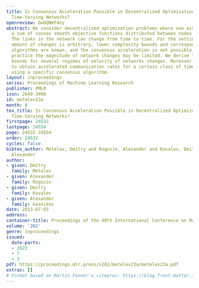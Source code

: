 ```yaml
---
title: Is Consensus Acceleration Possible in Decentralized Optimization over Slowly
  Time-Varying Networks?
openreview: DwDQNKF4oy
abstract: We consider decentralized optimization problems where one aims to minimize
  a sum of convex smooth objective functions distributed between nodes in the network.
  The links in the network can change from time to time. For the setting when the
  amount of changes is arbitrary, lower complexity bounds and corresponding optimal
  algorithms are known, and the consensus acceleration is not possible. However, in
  practice the magnitude of network changes may be limited. We derive lower complexity
  bounds for several regimes of velocity of networks changes. Moreover, we show how
  to obtain accelerated communication rates for a certain class of time-varying graphs
  using a specific consensus algorithm.
layout: inproceedings
series: Proceedings of Machine Learning Research
publisher: PMLR
issn: 2640-3498
id: metelev23a
month: 0
tex_title: Is Consensus Acceleration Possible in Decentralized Optimization over Slowly
  Time-Varying Networks?
firstpage: 24532
lastpage: 24554
page: 24532-24554
order: 24532
cycles: false
bibtex_author: Metelev, Dmitry and Rogozin, Alexander and Kovalev, Dmitry and Gasnikov,
  Alexander
author:
- given: Dmitry
  family: Metelev
- given: Alexander
  family: Rogozin
- given: Dmitry
  family: Kovalev
- given: Alexander
  family: Gasnikov
date: 2023-07-03
address: 
container-title: Proceedings of the 40th International Conference on Machine Learning
volume: '202'
genre: inproceedings
issued:
  date-parts:
  - 2023
  - 7
  - 3
pdf: https://proceedings.mlr.press/v202/metelev23a/metelev23a.pdf
extras: []
# Format based on Martin Fenner's citeproc: https://blog.front-matter.io/posts/citeproc-yaml-for-bibliographies/
---
```

